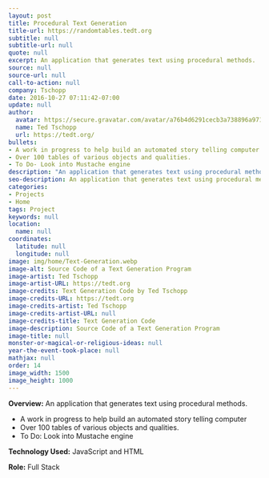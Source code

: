 ```yaml
---
layout: post
title: Procedural Text Generation
title-url: https://randomtables.tedt.org
subtitle: null
subtitle-url: null
quote: null
excerpt: An application that generates text using procedural methods.
source: null
source-url: null
call-to-action: null
company: Tschopp
date: 2016-10-27 07:11:42-07:00
update: null
author:
  avatar: https://secure.gravatar.com/avatar/a76b4d6291cecb3a738896a971bfb903?s=512&d=mp&r=g
  name: Ted Tschopp
  url: https://tedt.org/
bullets:
- A work in progress to help build an automated story telling computer
- Over 100 tables of various objects and qualities.
- To Do- Look into Mustache engine
description: "An application that generates text using procedural methods. \n"
seo-description: An application that generates text using procedural methods.
categories:
- Projects
- Home
tags: Project
keywords: null
location:
  name: null
coordinates:
  latitude: null
  longitude: null
image: img/home/Text-Generation.webp
image-alt: Source Code of a Text Generation Program
image-artist: Ted Tschopp
image-artist-URL: https://tedt.org
image-credits: Text Generation Code by Ted Tschopp
image-credits-URL: https://tedt.org
image-credits-artist: Ted Tschopp
image-credits-artist-URL: null
image-credits-title: Text Generation Code
image-description: Source Code of a Text Generation Program
image-title: null
monster-or-magical-or-religious-ideas: null
year-the-event-took-place: null
mathjax: null
order: 14
image_width: 1500
image_height: 1000
---
```

**Overview:** An application that generates text using procedural methods.

* A work in progress to help build an automated story telling computer
* Over 100 tables of various objects and qualities.
* To Do: Look into Mustache engine

**Technology Used:** JavaScript and HTML

**Role:** Full Stack